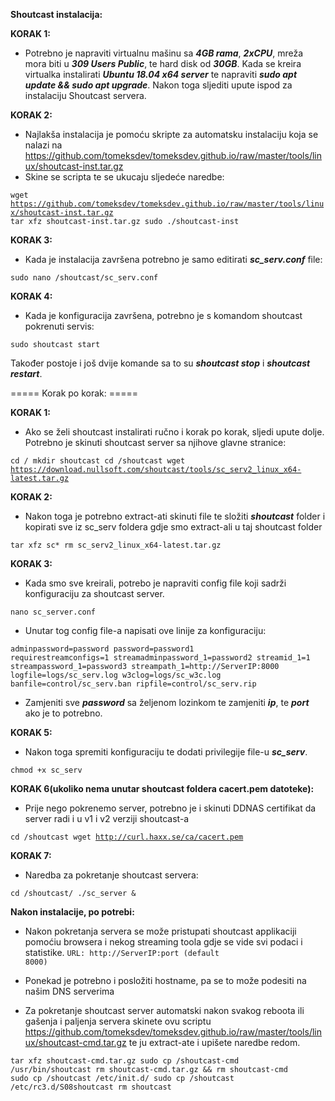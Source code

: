 **Shoutcast instalacija:**


**KORAK 1:**

  * Potrebno je napraviti virtualnu mašinu sa ***4GB rama***, ***2xCPU***, mreža mora biti u ***309 Users Public***, te hard disk od ***30GB***. Kada se kreira virtualka instalirati ***Ubuntu 18.04 x64 server*** te napraviti ***sudo apt update && sudo apt upgrade***. Nakon toga sljediti upute ispod za instalaciju Shoutcast servera.


**KORAK 2:**  

  * Najlakša instalacija je pomoću skripte za automatsku instalaciju koja se nalazi na https://github.com/tomeksdev/tomeksdev.github.io/raw/master/tools/linux/shoutcast-inst.tar.gz
  * Skine se scripta te se ukucaju sljedeće naredbe:

<code>wget https://github.com/tomeksdev/tomeksdev.github.io/raw/master/tools/linux/shoutcast-inst.tar.gz
tar xfz shoutcast-inst.tar.gz
sudo ./shoutcast-inst</code>


**KORAK 3:**

  * Kada je instalacija završena potrebno je samo editirati ***sc_serv.conf*** file:

<code>sudo nano /shoutcast/sc_serv.conf</code>

**KORAK 4:**

  * Kada je konfiguracija završena, potrebno je s komandom shoutcast pokrenuti servis:

<code>sudo shoutcast start</code>

Također postoje i još dvije komande sa to su ***shoutcast stop*** i ***shoutcast restart***.


===== Korak po korak: =====

**KORAK 1:**

  * Ako se želi shoutcast instalirati ručno i korak po korak, sljedi upute dolje. Potrebno je skinuti shoutcast server sa njihove glavne stranice:

<code>cd /
mkdir shoutcast
cd /shoutcast
wget https://download.nullsoft.com/shoutcast/tools/sc_serv2_linux_x64-latest.tar.gz</code>

**KORAK 2:**

  * Nakon toga je potrebno extract-ati skinuti file te složiti ***shoutcast*** folder i kopirati sve iz sc_serv foldera gdje smo extract-ali u taj shoutcast folder

<code>tar xfz sc*
rm sc_serv2_linux_x64-latest.tar.gz</code>

**KORAK 3:**

  * Kada smo sve kreirali, potrebo je napraviti config file koji sadrži konfiguraciju za shoutcast server.

<code>nano sc_server.conf</code>

  * Unutar tog config file-a napisati ove linije za konfiguraciju:

<code>adminpassword=password
password=password1
requirestreamconfigs=1
streamadminpassword_1=password2
streamid_1=1
streampassword_1=password3
streampath_1=http://ServerIP:8000
logfile=logs/sc_serv.log
w3clog=logs/sc_w3c.log
banfile=control/sc_serv.ban
ripfile=control/sc_serv.rip</code>

  * Zamjeniti sve ***password*** sa željenom lozinkom te zamjeniti ***ip***, te ***port*** ako je to potrebno.

**KORAK 5:** 

  * Nakon toga spremiti konfiguraciju te dodati privilegije file-u ***sc_serv***.

<code>chmod +x sc_serv</code>

**KORAK 6(ukoliko nema unutar shoutcast foldera cacert.pem datoteke):**

  * Prije nego pokrenemo server, potrebno je i skinuti DDNAS certifikat da server radi i u v1 i v2 verziji shoutcast-a

<code>cd /shoutcast
wget http://curl.haxx.se/ca/cacert.pem</code>

**KORAK 7:**

  * Naredba za pokretanje shoutcast servera:

<code>cd /shoutcast/
./sc_server &</code>



**Nakon instalacije, po potrebi:**

  * Nakon pokretanja servera se može pristupati shoutcast applikaciji pomoćiu browsera i nekog streaming toola gdje se vide svi podaci i statistike.
<code>URL: http://ServerIP:port (default 8000)</code>

  * Ponekad je potrebno i posložiti hostname, pa se to može podesiti na našim DNS serverima

  * Za pokretanje shoutcast server automatski nakon svakog reboota ili gašenja i paljenja servera skinete ovu scriptu https://github.com/tomeksdev/tomeksdev.github.io/raw/master/tools/linux/shoutcast-cmd.tar.gz te ju extract-ate i upišete naredbe redom.

<code>tar xfz shoutcast-cmd.tar.gz
sudo cp /shoutcast-cmd /usr/bin/shoutcast
rm shoutcast-cmd.tar.gz && rm shoutcast-cmd
sudo cp /shoutcast /etc/init.d/
sudo cp /shoutcast /etc/rc3.d/S08shoutcast
rm shoutcast
</code>

